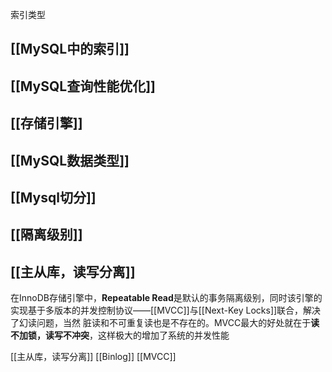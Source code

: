 索引类型
## [[MySQL中的索引]]
## [[MySQL查询性能优化]]
## [[存储引擎]]
## [[MySQL数据类型]]
## [[Mysql切分]]
## [[隔离级别]]
## [[主从库，读写分离]]
在InnoDB存储引擎中，**Repeatable Read**是默认的事务隔离级别，同时该引擎的实现基于多版本的并发控制协议——[[MVCC]]与[[Next-Key Locks]]联合，解决了幻读问题，当然 脏读和不可重复读也是不存在的。MVCC最大的好处就在于**读不加锁，读写不冲突**，这样极大的增加了系统的并发性能

[[主从库，读写分离]]
[[Binlog]]
[[MVCC]]